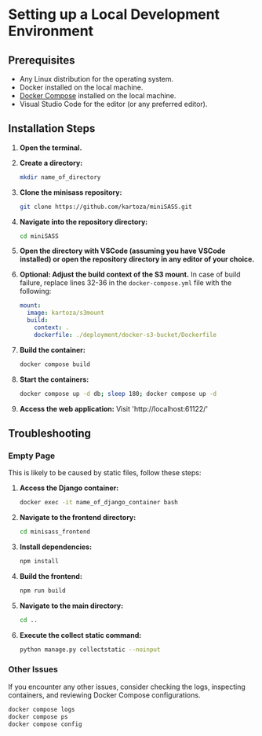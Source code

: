 # Setting up a Local Development Environment

## Prerequisites

- Any Linux distribution for the operating system.
- Docker installed on the local machine.
- [Docker Compose](https://www.digitalocean.com/community/tutorials/how-to-install-and-use-docker-compose-on-ubuntu-20-04) installed on the local machine.
- Visual Studio Code for the editor (or any preferred editor).

## Installation Steps

1. **Open the terminal.**

2. **Create a directory:**
    ```bash
    mkdir name_of_directory
    ```

3. **Clone the minisass repository:**
    ```bash
    git clone https://github.com/kartoza/miniSASS.git
    ```

4. **Navigate into the repository directory:**
    ```bash
    cd miniSASS
    ```

5. **Open the directory with VSCode (assuming you have VSCode installed) or open the repository directory in any editor of your choice.**

6. **Optional: Adjust the build context of the S3 mount.**
    In case of build failure, replace lines 32-36 in the `docker-compose.yml` file with the following:
    ```yaml
    mount:
      image: kartoza/s3mount
      build:
        context: .
        dockerfile: ./deployment/docker-s3-bucket/Dockerfile
    ```

7. **Build the container:**
    ```bash
    docker compose build
    ```

8. **Start the containers:**
    ```bash
    docker compose up -d db; sleep 180; docker compose up -d
    ```

9. **Access the web application:**
    Visit 'http://localhost:61122/'

## Troubleshooting

### Empty Page

This is likely to be caused by static files, follow these steps:

1. **Access the Django container:**
    ```bash
    docker exec -it name_of_django_container bash
    ```
2. **Navigate to the frontend directory:**
    ```bash
    cd minisass_frontend
    ```
3. **Install dependencies:**
    ```bash
    npm install
    ```
4. **Build the frontend:**
    ```bash
    npm run build
    ```
5. **Navigate to the main directory:**
    ```bash
    cd ..
    ```
6. **Execute the collect static command:**
    ```bash
    python manage.py collectstatic --noinput
    ```

### Other Issues

If you encounter any other issues, consider checking the logs, inspecting containers, and reviewing Docker Compose configurations.
```bash
docker compose logs
docker compose ps
docker compose config
